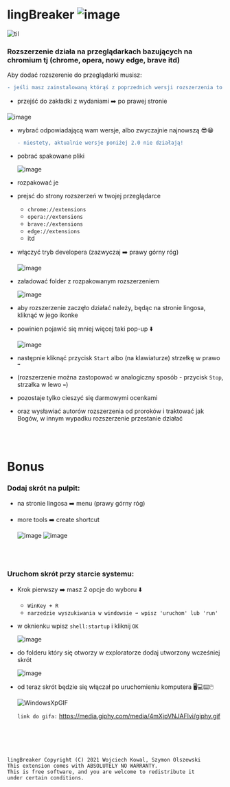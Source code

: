 # lingBreaker   ![image](https://user-images.githubusercontent.com/48928433/144722482-c034a80e-65f0-43aa-a711-e61249043829.png)


![til](https://user-images.githubusercontent.com/48928433/144714002-0cb35cee-6e05-4f51-86fd-375f95ce934d.gif)

<h3>Rozszerzenie działa na przeglądarkach bazujących na chromium tj (chrome, opera, nowy edge, brave itd)</h3>

Aby dodać rozszerenie do przeglądarki musisz:

```diff
- jeśli masz zainstalowaną którąś z poprzednich wersji rozszerzenia to usuń ją z przeglądarki

```
- przejść do zakładki z wydaniami ➡️ po prawej stronie

![image](https://user-images.githubusercontent.com/48928433/144745511-714d8eb2-91f5-4989-b51a-8bf0821d15a3.png)

- wybrać odpowiadającą wam wersje, albo zwyczajnie najnowszą 😎😁
    ```diff
    - niestety, aktualnie wersje poniżej 2.0 nie działają!
    ```
- pobrać spakowane pliki
    
    ![image](https://user-images.githubusercontent.com/48928433/144745539-b436af72-4e61-42d6-80b5-abc7aa4563d6.png)

- rozpakować je
- prejsć do strony rozszerzeń w twojej przeglądarce
    - ```chrome://extensions```
    - ```opera://extensions```
    - ```brave://extensions```
    - ```edge://extensions```
    - itd
- włączyć tryb developera (zazwyczaj ➡️ prawy górny róg)

  ![image](https://user-images.githubusercontent.com/48928433/144710592-f1dfd2c1-6cdb-4e2b-9645-9a27e97a704d.png)

- załadować folder z rozpakowanym rozszerzeniem

  ![image](https://user-images.githubusercontent.com/48928433/144710609-011df2f4-8346-4c3c-8ba5-e6e7f96ab0b2.png)
  
  
- aby rozszerzenie zaczęło działać należy, będąc na stronie lingosa, kliknąć w jego ikonke
- powinien pojawić się mniej więcej taki pop-up ⬇️
    
    ![image](https://user-images.githubusercontent.com/48928433/149577221-600fb8c3-0962-47c2-b031-31e5cfcaf1ea.png)
    
- następnie kliknąć przycisk `Start` albo (na klawiaturze) strzełkę w prawo `➡️`
- (rozszerzenie można zastopować w analogiczny sposób - przycisk `Stop`, strzałka w lewo `⬅️`)

- pozostaje tylko cieszyć się darmowymi ocenkami
- oraz wysławiać autorów rozszerzenia od proroków i traktować jak Bogów, w innym wypadku rozszerzenie przestanie działać
<br>
<br>


# Bonus
<h3>Dodaj skrót na pulpit:</h3>


- na stronie lingosa ➡️ menu (prawy górny róg)
- more tools ➡️ create shortcut

    ![image](https://user-images.githubusercontent.com/48928433/146655180-3cb09c60-1945-4675-af12-1747334131a4.png)
    ![image](https://user-images.githubusercontent.com/48928433/146655364-830d8dcb-9598-4d28-916d-686cd5d9b60d.png)

<br>
<br>


<h3>Uruchom skrót przy starcie systemu:</h3>


- Krok pierwszy ➡️ masz 2 opcje do wyboru ⬇️
    - ```WinKey + R```
    - ```narzedzie wyszukiwania w windowsie ➡️ wpisz 'uruchom' lub 'run'```
- w oknienku wpisz ```shell:startup``` i kliknij ```OK```

    ![image](https://user-images.githubusercontent.com/48928433/146657875-b1dddc7a-d30a-4825-8ea9-375957c1e21c.png)

- do folderu który się otworzy w exploratorze dodaj utworzony wcześniej skrót

    ![image](https://user-images.githubusercontent.com/48928433/146657994-31be4a9f-bf0c-4bde-b360-ec79527c22db.png)
    
- od teraz skrót będzie się włączał po uruchomieniu komputera 🖥️💻⌨️🖱️

    ![WindowsXpGIF](https://media.giphy.com/media/4mXjpVNJAFlvi/giphy.gif)
    
    ```link do gifa:``` https://media.giphy.com/media/4mXjpVNJAFlvi/giphy.gif


<br>
<br>

#


```
lingBreaker Copyright (C) 2021 Wojciech Kowal, Szymon Olszewski
This extension comes with ABSOLUTELY NO WARRANTY.
This is free software, and you are welcome to redistribute it
under certain conditions.
```

